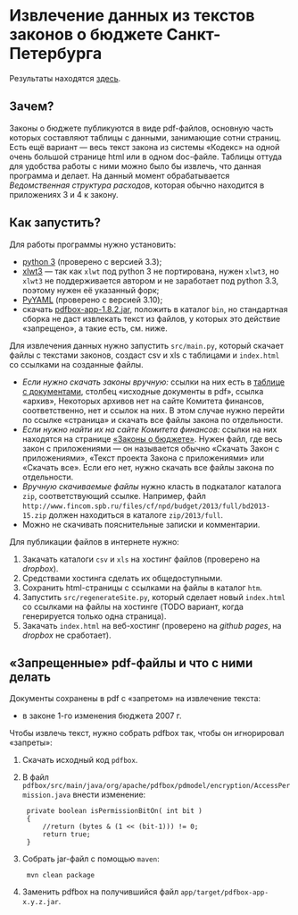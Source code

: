 Извлечение данных из текстов законов о бюджете Санкт-Петербурга
===============================================================

Результаты находятся [здесь](http://antonkhorev.github.io/BudgetSpb/).

Зачем?
------

Законы о бюджете публикуются в виде pdf-файлов, основную часть которых составляют таблицы с данными, занимающие сотни страниц.
Есть ещё вариант — весь текст закона из системы «Кодекс» на одной очень большой странице html или в одном doc-файле.
Таблицы оттуда для удобства работы с ними можно было бы извлечь, что данная программа и делает.
На данный момент обрабатывается *Ведомственная структура расходов*, которая обычно находится в приложениях 3 и 4 к закону.

Как запустить?
--------------

Для работы программы нужно установить:

- [python 3](http://www.python.org/) (проверено с версией 3.3);
- [xlwt3](https://bitbucket.org/luensdorf/xlwt3) — так как `xlwt` под python 3 не портирована, нужен `xlwt3`,
  но `xlwt3` не поддерживается автором и не заработает под python 3.3, поэтому нужен её указанный форк;
- [PyYAML](http://pyyaml.org/wiki/PyYAML) (проверено с версией 3.10);
- скачать [pdfbox-app-1.8.2.jar](http://pdfbox.apache.org/downloads.html), положить в каталог `bin`,
  но стандартная сборка не даст извлекать текст из файлов, у которых это действие «запрещено», а такие есть, см. ниже.

Для извлечения данных нужно запустить `src/main.py`, который скачает файлы с текстами законов, создаст csv и xls с таблицами и `index.html` со ссылками на созданные файлы.

- *Если нужно скачать законы вручную:*
  ссылки на них есть в [таблице с документами](http://antonkhorev.github.io/BudgetSpb/), столбец «исходные документы в pdf», ссылка «архив»,
  Некоторых архивов нет на сайте Комитета финансов, соответственно, нет и ссылок на них.
  В этом случае нужно перейти по ссылке «страница» и скачать все файлы закона по отдельности.
- *Если нужно найти их на сайте Комитета финансов:*
  ссылки на них находятся на странице [«Законы о бюджете»](http://www.fincom.spb.ru/comfin/budjet/laws.htm).
  Нужен файл, где весь закон с приложениями — он называется обычно «Скачать Закон с приложениями», «Текст проекта Закона с приложениями» или «Скачать все».
  Если его нет, нужно скачать все файлы закона по отдельности.
- *Вручную скачиваемые файлы* нужно класть в подкаталог каталога `zip`, соответствующий ссылке.
  Например, файл `http://www.fincom.spb.ru/files/cf/npd/budget/2013/full/bd2013-15.zip` должен находиться в каталоге `zip/2013/full`.
- Можно не скачивать пояснительные записки и комментарии.

Для публикации файлов в интернете нужно:

1. Закачать каталоги `csv` и `xls` на хостинг файлов (проверено на *dropbox*).
2. Средствами хостинга сделать их общедоступными.
3. Сохранить html-страницы с ссылками на файлы в каталог `htm`.
4. Запустить `src/regenerateSite.py`, который сделает новый `index.html` со ссылками на файлы на хостинге (TODO вариант, когда генерируется только одна страница).
5. Закачать `index.html` на веб-хостинг (проверено на *github pages*, на *dropbox* не сработает).

«Запрещенные» pdf-файлы и что с ними делать
-------------------------------------------

Документы сохранены в pdf с «запретом» на извлечение текста:

- в законе 1-го изменения бюджета 2007 г.

Чтобы извлечь текст, нужно собрать pdfbox так, чтобы он игнорировал «запреты»:

1. Скачать исходный код `pdfbox`.
2. В файл `pdfbox/src/main/java/org/apache/pdfbox/pdmodel/encryption/AccessPermission.java` внести изменение:

		private boolean isPermissionBitOn( int bit )
		{
			//return (bytes & (1 << (bit-1))) != 0;
			return true;
		}

3. Собрать jar-файл с помощью `maven`:

		mvn clean package

4. Заменить pdfbox на получившийся файл `app/target/pdfbox-app-x.y.z.jar`.
